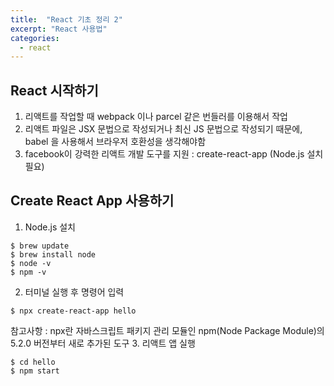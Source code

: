 ```yaml
---
title:  "React 기초 정리 2"
excerpt: "React 사용법"
categories:
  - react
---
```

## React 시작하기

1. 리액트를 작업할 때 webpack 이나 parcel 같은 번들러를 이용해서 작업
2. 리액트 파일은 JSX 문법으로 작성되거나 최신 JS 문법으로 작성되기 때문에, babel 을 사용해서 브라우저 호환성을 생각해야함
3. facebook이 강력한 리액트 개발 도구를 지원 : create-react-app (Node.js 설치 필요)

## Create React App 사용하기

1. Node.js 설치
```
$ brew update
$ brew install node
$ node -v
$ npm -v
```
2. 터미널 실행 후 명령어 입력
```
$ npx create-react-app hello
```
참고사항 : npx란 자바스크립트 패키지 관리 모듈인 npm(Node Package Module)의 5.2.0 버전부터 새로 추가된 도구
3. 리액트 앱 실행
```
$ cd hello
$ npm start
```
